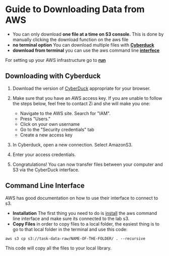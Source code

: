 # Guide to Downloading Data from AWS

<!-- toc -->
- You can only download **one file at a time on S3 console.** This is done by manually clicking the download function on the aws file
- **no terminal option** You can download multiple files with **[Cyberduck](#downloading-with-cyberduck)**
- **download from terminal** you can use the aws command line **[interfece](#Command-line-interface)**

For setting up your AWS infrastructure go to **[run](/guides/aws/s3-tasks/runnings3.md)** 


<!-- tocstop -->

## Downloading with Cyberduck

1. Download the version of [CyberDuck](https://cyberduck.io/) appropriate for your browser.
2. Make sure that you have an AWS access key. If you are unable to follow the steps below, feel free to contact Zi and she will make you one:

    - Navigate to the AWS site. Search for "IAM".
    - Press "Users."
    - Click on your own username
    - Go to the "Security credentials" tab
    - Create a new access key

3. In Cyberduck, open a new connection. Select AmazonS3.
4. Enter your access credentials.
5. Congratulations! You can now transfer files between your computer and S3 via the CyberDuck interface.


## Command Line Interface

AWS has good documentation on how to use their interface to connect to s3.

- **Installation** The first thing you need to do is [install](https://docs.aws.amazon.com/cli/latest/userguide/install-cliv2-mac.html) the aws command line interface and make sure its connected to the lab s3.
- **Copy Files** in order to copy files to a local folder, the easiest thing is to go to that local folder in the terminal and use this code:

```
aws s3 cp s3://task-data-raw/NAME-OF-THE-FOLDER/ . --recursive
```

This code will copy all the files to your local library.
